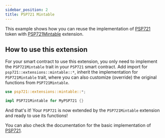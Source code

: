 ```yaml
---
sidebar_position: 2
title: PSP721 Mintable
---
```


This example shows how you can reuse the implementation of [PSP721](https://github.com/Supercolony-net/openbrush-contracts/tree/main/contracts/token/psp721) token with [PSP721Mintable](https://github.com/Supercolony-net/openbrush-contracts/tree/main/contracts/token/psp721/src/extensions/mintable.rs) extension.

## How to use this extension

For your smart contract to use this extension, you only need to implement the `PSP721Mintable` trait in your `PSP721` smart contract. Add import for  `psp721::extensions::mintable::*`, inherit the implementation for `PSP721Mintable` trait, where you can also customize (override) the original functions from `PSP721Mintable`.

```rust
use psp721::extensions::mintable::*;

impl PSP721Mintable for MyPSP721 {}
```

And that's it! Your `PSP721` is now extended by the `PSP721Mintable` extension and ready to use its functions!

You can also check the documentation for the basic implementation of [PSP721](../psp721.md).
